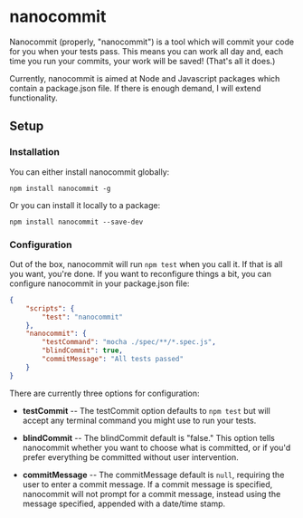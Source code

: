 # nanocommit #

Nanocommit (properly, "nanocommit") is a tool which will commit your code for you when your tests pass.  This means you can work all day and, each time you run your commits, your work will be saved! (That's all it does.)

Currently, nanocommit is aimed at Node and Javascript packages which contain a package.json file.  If there is enough demand, I will extend functionality.

## Setup ##

### Installation ###

You can either install nanocommit globally:

```
npm install nanocommit -g
```
Or you can install it locally to a package:

```
npm install nanocommit --save-dev
```

### Configuration ###

Out of the box, nanocommit will run `npm test` when you call it.  If that is all you want, you're done.  If you want to reconfigure things a bit, you can configure nanocommit in your package.json file:

```json
{
    "scripts": {
        "test": "nanocommit"
    },
    "nanocommit": {
        "testCommand": "mocha ./spec/**/*.spec.js",
        "blindCommit": true,
        "commitMessage": "All tests passed"
    }
}
```

There are currently three options for configuration:

- **testCommit** -- The testCommit option defaults to `npm test` but will accept any terminal command you might use to run your tests.

- **blindCommit** -- The blindCommit default is "false." This option tells nanocommit whether you want to choose what is committed, or if you'd prefer everything be committed without user intervention.

- **commitMessage** -- The commitMessage default is `null`, requiring the user to enter a commit message. If a commit message is specified, nanocommit will not prompt for a commit message, instead using the message specified, appended with a date/time stamp.


